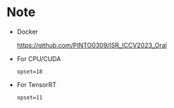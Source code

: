 # Note

- Docker

  https://github.com/PINTO0309/ISR_ICCV2023_Oral

- For CPU/CUDA

  ```
  opset=18
  ```

- For TensorRT

  ```
  opset=11
  ```

